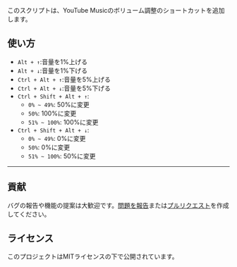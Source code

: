 このスクリプトは、YouTube Musicのボリューム調整のショートカットを追加します。

## 使い方

- `Alt + ↑`:音量を1%上げる
- `Alt + ↓`:音量を1%下げる
- `Ctrl + Alt + ↑`:音量を5%上げる
- `Ctrl + Alt + ↓`:音量を5%下げる
- `Ctrl + Shift + Alt + ↑`:
  - `0% ~ 49%`: 50%に変更
  - `50%`: 100%に変更
  - `51% ~ 100%`: 100%に変更
- `Ctrl + Shift + Alt + ↓`:
  - `0% ~ 49%`: 0%に変更
  - `50%`: 0%に変更
  - `51% ~ 100%`: 50%に変更

---

## 貢献

バグの報告や機能の提案は大歓迎です。[問題を報告](https://github.com/yossy17/youtube-music-volume-control-shortcut/issues)または[プルリクエスト](https://github.com/yossy17/youtube-music-volume-control-shortcut/pulls)を作成してください。

## ライセンス

このプロジェクトはMITライセンスの下で公開されています。
